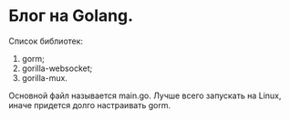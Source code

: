 # Блог на Golang.
Список библиотек:
1. gorm;
1. gorilla-websocket;
1. gorilla-mux.

Основной файл называется main.go. Лучше всего запускать на Linux, иначе придется долго настраивать gorm.
